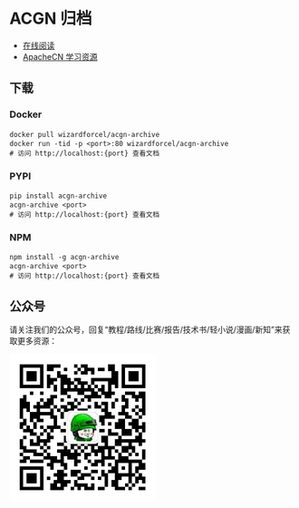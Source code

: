 # ACGN 归档

* [在线阅读](https://acgn.flygon.net)
* [ApacheCN 学习资源](http://docs.apachecn.org/)

## 下载

### Docker

```
docker pull wizardforcel/acgn-archive
docker run -tid -p <port>:80 wizardforcel/acgn-archive
# 访问 http://localhost:{port} 查看文档
```

### PYPI

```
pip install acgn-archive
acgn-archive <port>
# 访问 http://localhost:{port} 查看文档
```

### NPM

```
npm install -g acgn-archive
acgn-archive <port>
# 访问 http://localhost:{port} 查看文档
```

## 公众号

请关注我们的公众号，回复“教程/路线/比赛/报告/技术书/轻小说/漫画/新知”来获取更多资源：

![](asset/gzh_qr.jpg)
